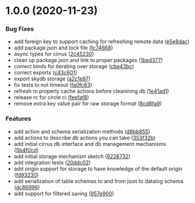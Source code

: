 # 1.0.0 (2020-11-23)


### Bug Fixes

* add foreign key to support caching for refreshing remote data ([e5e8dac](https://github.com/createdreamtech/cirrus/commit/e5e8dacddd2286e490aa88866d1f68da3cba98fb))
* add package.json and lock file ([fc74668](https://github.com/createdreamtech/cirrus/commit/fc74668778eb056b6cac77cffd4e22974851778c))
* async types for cirrus ([2c45230](https://github.com/createdreamtech/cirrus/commit/2c452308e1293a61f88efe4da5771617536389b8))
* clean up package.json and link to proper packages ([1bed377](https://github.com/createdreamtech/cirrus/commit/1bed3773d0b38faeb2ab0d3dac2e789a50b9ea8e))
* correct binds for iterating over storage ([cbe43bc](https://github.com/createdreamtech/cirrus/commit/cbe43bca17eab72968ea5c03d5913130d5fa8619))
* correct exports ([c43c601](https://github.com/createdreamtech/cirrus/commit/c43c60179a94e8670d789d84a3f323a4502d5c8c))
* export skydb storage ([a2c1e87](https://github.com/createdreamtech/cirrus/commit/a2c1e877f9b082a4f56ff9d269fdbe1fd80d1b5e))
* fix tests to not timeout ([fa0fc83](https://github.com/createdreamtech/cirrus/commit/fa0fc83465ffd5dcd04f7b2cb81a2130e2d78f38))
* refresh to properly cache actions before cleanining db ([1e41ad1](https://github.com/createdreamtech/cirrus/commit/1e41ad19df979074246934309d6fff6856fb57b7))
* release rc for circle ci ([feefaf8](https://github.com/createdreamtech/cirrus/commit/feefaf8c0b13c443d9795dbece4540eaa4f0221b))
* remove extra key value pair for raw storage format ([8cd8fa9](https://github.com/createdreamtech/cirrus/commit/8cd8fa96bdba00aa6510ec15283c688be0875793))


### Features

* add action and schema serialization methods ([d8bb855](https://github.com/createdreamtech/cirrus/commit/d8bb8550fbdf3a07a7b9f00aa606bf8f1663e8c5))
* add actions to describe db actions you can take ([353f32b](https://github.com/createdreamtech/cirrus/commit/353f32bb37cb2cab61268672eafb3cb1ef7bc3dc))
* add initial cirrus db interface and db management mechanisms ([5b4f0cd](https://github.com/createdreamtech/cirrus/commit/5b4f0cd74903e4f65c68a312c2a0c50a23e7beea))
* add initial storage mechanism sketch ([9228732](https://github.com/createdreamtech/cirrus/commit/92287327c507abaa12b549bab70098445d8d0895))
* add integration tests ([20ddc02](https://github.com/createdreamtech/cirrus/commit/20ddc02acf45f12153e46f93afe21a2e1b690a3b))
* add origin support for storage to have knowledge of the default origin ([fd93230](https://github.com/createdreamtech/cirrus/commit/fd932307c234a279bcd97ff9b039235a3046879f))
* add serialization of table schemas to and from json to datalog schema ([dc86996](https://github.com/createdreamtech/cirrus/commit/dc869960192ca05cac6dbb8339a1995ff4ced074))
* add support for filtered saving ([957e900](https://github.com/createdreamtech/cirrus/commit/957e900dd871b4d1726cf65a7762cc704e805b79))
